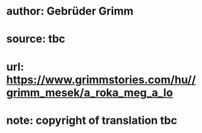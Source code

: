 # author: Gebrüder Grimm
# source: tbc
# url: https://www.grimmstories.com/hu//grimm_mesek/a_roka_meg_a_lo
# note: copyright of translation tbc


